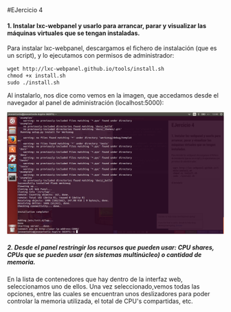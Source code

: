 #EJercicio 4

#### 1. Instalar lxc-webpanel y usarlo para arrancar, parar y visualizar las máquinas virtuales que se tengan instaladas.

Para instalar lxc-webpanel, descargamos el fichero de instalación (que es un script), y lo ejecutamos con permisos de administrador:

	wget http://lxc-webpanel.github.io/tools/install.sh
    chmod +x install.sh
    sudo ./install.sh
    
Al instalarlo, nos dice como vemos en la imagen, que accedamos desde el navegador al panel de administración (localhost:5000):

![](Ejercicio4A.png)

##### 2.  Desde el panel restringir los recursos que pueden usar: CPU shares, CPUs que se pueden usar (en sistemas multinúcleo) o cantidad de memoria.

En la lista de contenedores que hay dentro de la interfaz web, seleccionamos uno de ellos. Una vez seleccionado,vemos todas las opciones, entre las cuales se encuentran unos deslizadores para poder controlar la memoria utilizada, el total de CPU's compartidas, etc.
